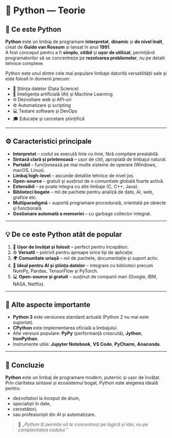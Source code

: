 # 🐍 Python — Teorie

## 📘 Ce este Python
**Python** este un limbaj de programare **interpretat**, **dinamic** și **de nivel înalt**, creat de **Guido van Rossum** și lansat în anul **1991**.  
A fost conceput pentru a fi **simplu**, **citibil** și **ușor de utilizat**, permițând programatorilor să se concentreze pe **rezolvarea problemelor**, nu pe detalii tehnice complexe.

Python este unul dintre cele mai populare limbaje datorită versatilității sale și este folosit în domenii precum:
- 🧠 Știința datelor (Data Science)
- 🤖 Inteligența artificială (AI) și Machine Learning
- 🌐 Dezvoltare web și API-uri
- ⚙️ Automatizare și scripting
- 💻 Testare software și DevOps
- 🎓 Educație și cercetare științifică

---

## ⚙️ Caracteristici principale
- **Interpretat** – codul se execută linie cu linie, fără compilare prealabilă.  
- **Sintaxă clară și prietenoasă** – ușor de citit, apropiată de limbajul natural.  
- **Portabil** – funcționează pe mai multe sisteme de operare (Windows, macOS, Linux).  
- **Limbaj high-level** – ascunde detaliile tehnice de nivel jos.  
- **Open-source** – gratuit și susținut de o comunitate globală foarte activă.  
- **Extensibil** – se poate integra cu alte limbaje (C, C++, Java).  
- **Biblioteci bogate** – mii de pachete pentru analiză de date, AI, web, grafice etc.  
- **Multiparadigmă** – suportă programare procedurală, orientată pe obiecte și funcțională.  
- **Gestionare automată a memoriei** – cu garbage collector integrat.

---

## 💡 De ce este Python atât de popular
1. 🧩 **Ușor de învățat și folosit** – perfect pentru începători.  
2. ⚙️ **Versatil** – potrivit pentru aproape orice tip de aplicație.  
3. 🌍 **Comunitate uriașă** – mii de pachete, documentație și suport activ.  
4. 🧠 **Ideal pentru AI și știința datelor** – integrare cu biblioteci precum NumPy, Pandas, TensorFlow și PyTorch.  
5. 💻 **Open-source și gratuit** – susținut de companii mari (Google, IBM, NASA, Netflix).  

---

## 🧱 Alte aspecte importante
- **Python 3** este versiunea standard actuală (Python 2 nu mai este suportat).  
- **CPython** este implementarea oficială a limbajului.  
- Alte versiuni populare: **PyPy** (performanță crescută), **Jython**, **IronPython**.  
- Instrumente utile: **Jupyter Notebook**, **VS Code**, **PyCharm**, **Anaconda**.  

---

## 🚀 Concluzie
**Python** este un limbaj de programare modern, puternic și ușor de învățat.  
Prin claritatea sintaxei și ecosistemul bogat, Python este alegerea ideală pentru:
- dezvoltatori la început de drum,  
- specialiști în date,  
- cercetători,  
- sau profesioniști din AI și automatizare.  

> 💬 *„Python îți permite să te concentrezi pe logică și idei, nu pe complexitatea codului.”*

